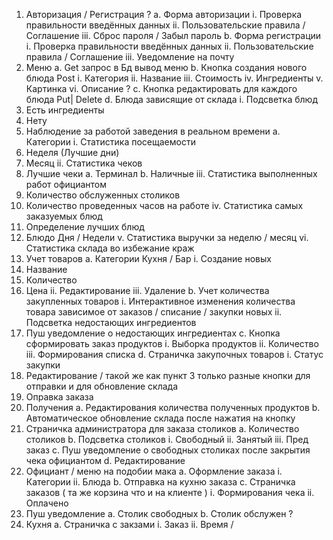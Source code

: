 1.	Авторизация / Регистрация ?
a.	Форма авторизации
i.	Проверка правильности введённых данных
ii.	Пользовательские правила / Соглашение 
iii.	Сброс пароля / Забыл пароль
b.	Форма регистрации 
i.	Проверка правильности введённых данных
ii.	Пользовательские правила / Соглашение 
iii.	Уведомление на почту
2.	Меню
a.	Get запрос в Бд вывод меню
b.	Кнопка создания нового блюда Post
i.	Категория 
ii.	Название 
iii.	Стоимость 
iv.	Ингредиенты 
v.	Картинка
vi.	Описание ?
c.	Кнопка редактировать для каждого блюда Put| Delete
d.	Блюда зависящие от склада 
i.	Подсветка блюд 
1.	Есть ингредиенты
2.	Нету 
3.	Наблюдение за работой заведения в реальном времени
a.	Категории 
i.	Статистика посещаемости
1.	Неделя (Лучшие дни)
2.	Месяц
ii.	Статистика чеков
1.	Лучшие чеки
a.	Терминал 
b.	Наличные
iii.	Статистика выполненных работ официантом 
1.	Количество обслуженных столиков
2.	Количество проведенных часов на работе 
iv.	Статистика самых заказуемых блюд 
1.	Определение лучших блюд 
2.	Блюдо Дня / Недели 
v.	Статистика выручки за неделю / месяц
vi.	Статистика склада во избежание краж 
4.	Учет товаров 
a.	Категории Кухня / Бар 
i.	Создание новых 
1.	Название 
2.	Количество 
3.	Цена
ii.	Редактирование 
iii.	Удаление
b.	Учет количества закупленных товаров 
i.	Интерактивное изменения количества товара зависимое от заказов / списание / закупки новых 
ii.	Подсветка недостающих ингредиентов 
1.	Пуш уведомление о недостающих ингредиентах 
c.	Кнопка сформировать заказ продуктов
i.	Выборка продуктов 
ii.	Количество
iii.	Формирования списка
d.	Страничка закупочных товаров 
i.	Статус закупки 
1.	Редактирование / такой же как пункт 3 только разные кнопки для отправки и для обновление склада
2.	Оправка заказа 
3.	Получения 
a.	Редактирования количества полученных продуктов
b.	Автоматическое обновление склада после нажатия на кнопку 
5.	Страничка администратора для заказа столиков 
a.	Количество столиков 
b.	Подсветка столиков 
i.	Свободный
ii.	Занятый 
iii.	Пред заказ
c.	Пуш уведомление о свободных столиках после закрытия чека официантом 
d.	Редактирование 
6.	Официант / меню на подобии мака
a.	Оформление заказа 
i.	Категории 
ii.	Блюда
b.	Отправка на кухню заказа
c.	Страничка заказов ( та же корзина что и на клиенте )
i.	Формирования чека
ii.	Оплачено 
1.	Пуш уведомление 
a.	Столик свободных
b.	Столик обслужен ?
7.	Кухня 
a.	Страничка с закзами
i.	Заказ 
ii.	Время 
/
